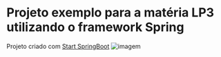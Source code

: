 # Projeto exemplo para a matéria LP3 utilizando o framework Spring

Projeto criado com [Start SpringBoot](https://start.spring.io)
![imagem](http://i.imgur.com/miDHfN8.png)
